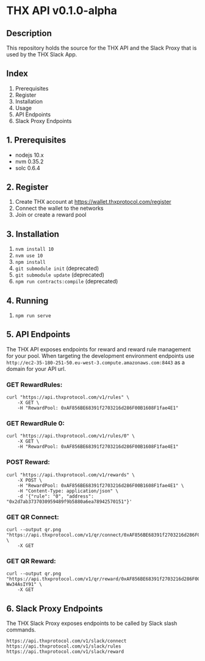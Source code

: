 # THX API v0.1.0-alpha

## Description

This repository holds the source for the THX API and the Slack Proxy that is used by the THX Slack App.

## Index

1. Prerequisites
2. Register
3. Installation
4. Usage
5. API Endpoints
6. Slack Proxy Endpoints

## 1. Prerequisites

-   nodejs 10.x
-   nvm 0.35.2
-   solc 0.6.4

## 2. Register

1. Create THX account at https://wallet.thxprotocol.com/register
2. Connect the wallet to the networks
3. Join or create a reward pool

## 3. Installation

1. `nvm install 10`
2. `nvm use 10`
3. `npm install`
4. `git submodule init` (deprecated)
5. `git submodule update` (deprecated)
6. `npm run contracts:compile` (deprecated)

## 4. Running

1. `npm run serve`

## 5. API Endpoints

The THX API exposes endpoints for reward and reward rule management for your pool. When targeting the development environment endpoints use `http://ec2-35-180-251-50.eu-west-3.compute.amazonaws.com:8443` as a domain for your API url.

### GET RewardRules:

```
curl "https://api.thxprotocol.com/v1/rules" \
    -X GET \
    -H "RewardPool: 0xAF856BE68391f2703216d286F00B1608F1fae4E1"
```

### GET RewardRule 0:

```
curl "https://api.thxprotocol.com/v1/rules/0" \
    -X GET \
    -H "RewardPool: 0xAF856BE68391f2703216d286F00B1608F1fae4E1"
```

### POST Reward:

```
curl "https://api.thxprotocol.com/v1/rewards" \
    -X POST \
    -H "RewardPool: 0xAF856BE68391f2703216d286F00B1608F1fae4E1" \
    -H "Content-Type: application/json" \
    -d '{"rule": "0", "address": "0x2d7ab3737030959489f9b5880a6ea78942570151"}'
```

### GET QR Connect:

```
curl --output qr.png "https://api.thxprotocol.com/v1/qr/connect/0xAF856BE68391f2703216d286F00B1608F1fae4E1/XXXXXXXX" \
    -X GET
```

### GET QR Reward:

```
curl --output qr.png "https://api.thxprotocol.com/v1/qr/reward/0xAF856BE68391f2703216d286F00B1608F1fae4E1/0/-Ww34AsIY91" \
    -X GET
```

## 6. Slack Proxy Endpoints

The THX Slack Proxy exposes endpoints to be called by Slack slash commands.

```
https://api.thxprotocol.com/v1/slack/connect
https://api.thxprotocol.com/v1/slack/rules
https://api.thxprotocol.com/v1/slack/reward
```
